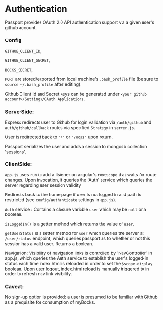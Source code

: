 # Authentication

Passport provides OAuth 2.0 API authentication support via a given user's github account.

### Config
`GITHUB_CLIENT_ID`, 

`GITHUB_CLIENT_SECRET`,

`BOCKS_SECRET`,

`PORT` are stored/exported from local machine's `.bash_profile` file (be sure to `source ~/.bash_profile` after editing).

Github Client Id and Secret keys can be generated under `<your github account>/Settings/OAuth Applications`.

### ServerSide: 
Express redirects user to Github for login validation via `/auth/github` and `auth/github/callback` routes via specified `Strategy` in `server.js`.

User is redirected back to `'/'` or `'/oops'` upon return.

Passport serializes the user and adds a session to mongodb collection 'sessions'.

### ClientSide: 
`app.js` uses `run` to add a listener on angular's `rootScope` that waits for route changes.  Upon invocation, it queries the 'Auth' service which queries the server regarding user session validity.  

Redirects back to the home page if user is not logged in and path is restricted 
(see `config/authenticate` settings in `app.js`).

`Auth` service :
Contains a closure variable `user` which may be `null` or a boolean.

`isLoggedIn()` is a getter method which returns the value of `user`.

`getUserStatus` is a setter method for `user` which queries the server at `/user/status` endpoint, which queries passport as to whether or not this session has a valid user.  Returns a boolean. 

Navigation: 
Visibility of navigation links is controlled by 'NavController' in app.js, which queries the Auth service to establish the user's logged-in status each time index.html is reloaded in order to set the `$scope.display` boolean.  Upon user logout, index.html reload is manually triggered to in order to refresh nav link visibility.

### Caveat: 
No sign-up option is provided: a user is presumed to be familiar with Github as a prequisite for consumption of myBocks.
